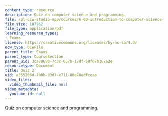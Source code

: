 ```yaml
---
content_type: resource
description: Quiz on computer science and programming.
file: /ol-ocw-studio-app/courses/6-00-introduction-to-computer-science-and-programming-fall-2008/a355206d708b93d7e71180e78edfceaa_quiz2.pdf
file_size: 107962
file_type: application/pdf
learning_resource_types:
- Exams
license: https://creativecommons.org/licenses/by-nc-sa/4.0/
ocw_type: OCWFile
parent_title: Exams
parent_type: CourseSection
parent_uid: 3ca78693-7c3c-657b-17df-50f07b16762e
resourcetype: Document
title: Quiz 2
uid: a355206d-708b-93d7-e711-80e78edfceaa
video_files:
  video_thumbnail_file: null
video_metadata:
  youtube_id: null
---
```

Quiz on computer science and programming.